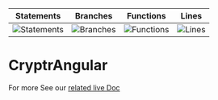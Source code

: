 | Statements                                                            | Branches                                                         | Functions                                                            | Lines                                                            |
| --------------------------------------------------------------------- | ---------------------------------------------------------------- | -------------------------------------------------------------------- | ---------------------------------------------------------------- |
| ![Statements](https://img.shields.io/badge/Coverage-73.33%25-red.svg) | ![Branches](https://img.shields.io/badge/Coverage-60%25-red.svg) | ![Functions](https://img.shields.io/badge/Coverage-67.86%25-red.svg) | ![Lines](https://img.shields.io/badge/Coverage-71.43%25-red.svg) |

# CryptrAngular

For more See our [related live Doc](https://cryptr-doc-develop.onrender.com/docs/sdks/angular/introduction)

<!-- This project was generated with [Angular CLI](https://github.com/angular/angular-cli) version 10.1.6. -->
